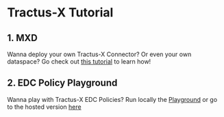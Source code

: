 # Tractus-X Tutorial

## 1. MXD

Wanna deploy your own Tractus-X Connector? Or even your own dataspace? Go check out
[this tutorial](mxd/README.md) to learn how!

## 2. EDC Policy Playground

Wanna play with Tractus-X EDC Policies? Run locally the [Playground](edc-policy/playground/README.md) or
go to the hosted version [here](https://eclipse-tractusx.github.io/tutorial-resources/policy-playground)
